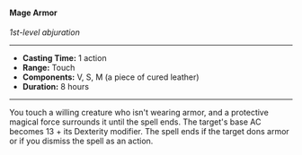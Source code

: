 #### Mage Armor
*1st-level abjuration*
___
- **Casting Time:** 1 action
- **Range:** Touch
- **Components:** V, S, M (a piece of cured leather)
- **Duration:** 8 hours
---
You touch a willing creature who isn't wearing armor, and a protective magical force surrounds it until the spell ends. The target's base AC becomes 13 + its Dexterity modifier. The spell ends if the target dons armor or if you dismiss the spell as an action.